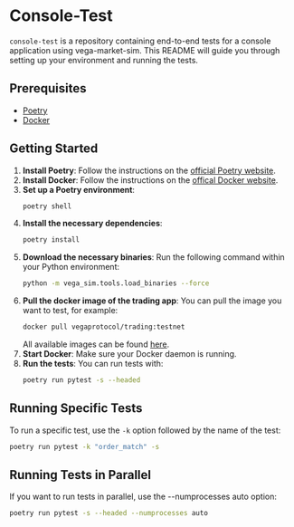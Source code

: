# Console-Test

`console-test` is a repository containing end-to-end tests for a console application using vega-market-sim. This README will guide you through setting up your environment and running the tests.

## Prerequisites

- [Poetry](https://python-poetry.org/docs/#installing-with-the-official-installer)
- [Docker](https://www.docker.com/)

## Getting Started

1. **Install Poetry**: Follow the instructions on the [official Poetry website](https://python-poetry.org/docs/#installing-with-the-official-installer).
1. **Install Docker**: Follow the instructions on the [offical Docker website](https://docs.docker.com/desktop/).
1. **Set up a Poetry environment**:
    ```bash
    poetry shell
    ```
1. **Install the necessary dependencies**:
    ```bash
    poetry install
    ```
1. **Download the necessary binaries**: Run the following command within your Python environment:
    ```bash
    python -m vega_sim.tools.load_binaries --force
    ```
1. **Pull the docker image of the trading app**:
   You can pull the image you want to test, for example:
    ```bash
    docker pull vegaprotocol/trading:testnet
    ```
   All available images can be found [here](https://hub.docker.com/r/vegaprotocol/trading/tags).
1. **Start Docker**: Make sure your Docker daemon is running.
1. **Run the tests**: You can run tests with:
    ```bash
    poetry run pytest -s --headed
    ```

## Running Specific Tests

To run a specific test, use the `-k` option followed by the name of the test:
```bash
poetry run pytest -k "order_match" -s
```


## Running Tests in Parallel

If you want to run tests in parallel, use the --numprocesses auto option:
```bash
poetry run pytest -s --headed --numprocesses auto
```
